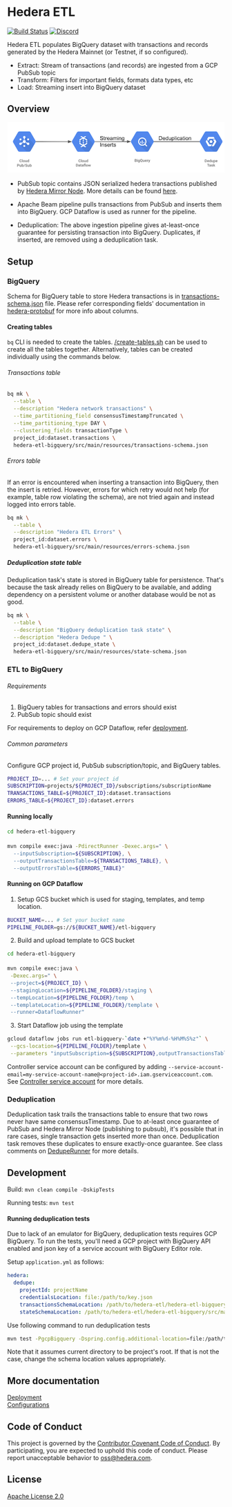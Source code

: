 # Hedera ETL

[![Build Status](https://travis-ci.org/blockchain-etl/hedera-etl.png)](https://travis-ci.org/blockchain-etl/hedera-etl)
[![Discord](https://img.shields.io/badge/discord-join%20chat-blue.svg)](https://hedera.com/discord)

Hedera ETL populates BigQuery dataset with transactions and records generated by the Hedera Mainnet (or Testnet, if so configured).
- Extract: Stream of transactions (and records) are ingested from a GCP PubSub topic
- Transform: Filters for important fields, formats data types, etc
- Load: Streaming insert into BigQuery dataset

## Overview

![Ingestion](docs/images/hedera_etl_ingestion.png)

- PubSub topic contains JSON serialized hedera transactions published by
[Hedera Mirror Node](https://github.com/hashgraph/hedera-mirror-node). More details can be found [here](work-in-progress).

- Apache Beam pipeline pulls transactions from PubSub and inserts them into BigQuery. GCP Dataflow is used as runner for
the pipeline.

- Deduplication: The above ingestion pipeline gives at-least-once guarantee for persisting transaction into BigQuery.
Duplicates, if inserted, are removed using a deduplication task.

## Setup

### BigQuery

Schema for BigQuery table to store Hedera transactions is in
[transactions-schema.json](hedera-etl-bigquery/src/main/resources/transactions-schema.json) file. Please refer corresponding fields'
documentation in [hedera-protobuf](https://github.com/hashgraph/hedera-protobuf/tree/master/src/main/proto) for more
info about columns.

#### Creating tables

`bq` CLI is needed to create the tables. [/create-tables.sh](scripts/create-tables.sh) can be used to create all the
tables together. Alternatively, tables can be created individually using the commands below.

###### Transactions table

```bash
bq mk \
  --table \
  --description "Hedera network transactions" \
  --time_partitioning_field consensusTimestampTruncated \
  --time_partitioning_type DAY \
  --clustering_fields transactionType \
  project_id:dataset.transactions \
  hedera-etl-bigquery/src/main/resources/transactions-schema.json
```

###### Errors table

If an error is encountered when inserting a transaction into BigQuery, then the insert is retried. However, errors
for which retry would not help (for example, table row violating the schema), are not tried again and instead logged
into errors table.

```bash
bq mk \
  --table \
  --description "Hedera ETL Errors" \
  project_id:dataset.errors \
  hedera-etl-bigquery/src/main/resources/errors-schema.json
```

##### Deduplication state table
Deduplication task's state is stored in BigQuery table for persistence. That's because the task already relies on
BigQuery to be available, and adding dependency on a persistent volume or another database would be not as good.

```bash
bq mk \
  --table \
  --description "BigQuery deduplication task state" \
  --description "Hedera Dedupe " \
  project_id:dataset.dedupe_state \
  hedera-etl-bigquery/src/main/resources/state-schema.json
```


### ETL to BigQuery

###### Requirements

1. BigQuery tables for transactions and errors should exist
2. PubSub topic should exist

For requirements to deploy on GCP Dataflow, refer [deployment](docs/deployment.md).

###### Common parameters

Configure GCP project id, PubSub subscription/topic, and BigQuery tables.

```bash
PROJECT_ID=... # Set your project id
SUBSCRIPTION=projects/${PROJECT_ID}/subscriptions/subscriptionName
TRANSACTIONS_TABLE=${PROJECT_ID}:dataset.transactions
ERRORS_TABLE=${PROJECT_ID}:dataset.errors
```

#### Running locally

```bash
cd hedera-etl-bigquery

mvn compile exec:java -PdirectRunner -Dexec.args=" \
  --inputSubscription=${SUBSCRIPTION}, \
  --outputTransactionsTable=${TRANSACTIONS_TABLE}, \
  --outputErrorsTable=${ERRORS_TABLE}"
```

#### Running on GCP Dataflow

1. Setup GCS bucket which is used for staging, templates, and temp location.

```bash
BUCKET_NAME=... # Set your bucket name
PIPELINE_FOLDER=gs://${BUCKET_NAME}/etl-bigquery
```

2. Build and upload template to GCS bucket

```bash
cd hedera-etl-bigquery

mvn compile exec:java \
 -Dexec.args=" \
 --project=${PROJECT_ID} \
 --stagingLocation=${PIPELINE_FOLDER}/staging \
 --tempLocation=${PIPELINE_FOLDER}/temp \
 --templateLocation=${PIPELINE_FOLDER}/template \
 --runner=DataflowRunner"
```

3. Start Dataflow job using the template

```bash
gcloud dataflow jobs run etl-bigquery-`date +"%Y%m%d-%H%M%S%z"` \
 --gcs-location=${PIPELINE_FOLDER}/template \
 --parameters "inputSubscription=${SUBSCRIPTION},outputTransactionsTable=${TRANSACTIONS_TABLE},outputErrorsTable=${ERRORS_TABLE}"
```
Controller service account can be configured by adding
`--service-account-email=my-service-account-name@<project-id>.iam.gserviceaccount.com`. See
[Controller service account](https://cloud.google.com/dataflow/docs/concepts/security-and-permissions#controller_service_account)
for more details.

### Deduplication

Deduplication task trails the transactions table to ensure that two rows never have same consensusTimestamp. Due to
at-least once guarantee of PubSub and Hedera Mirror Node (publishing to pubsub), it's possible that in rare cases,
single transaction gets inserted more than once. Deduplication task removes these duplicates to ensure exactly-once
guarantee. See class comments on [DedupeRunner](hedera-dedupe-bigquery/src/main/java/com/hedera/dedupe/DedupeRunner.java)
for more details.

## Development

Build: `mvn clean compile -DskipTests`

Running tests: `mvn test`

#### Running deduplication tests

Due to lack of an emulator for BigQuery, deduplication tests requires GCP BigQuery. To run the tests, you'll need a
GCP project with BigQuery API enabled and json key of a service account with BigQuery Editor role.

Setup `application.yml` as follows:
```yaml
hedera:
  dedupe:
    projectId: projectName
    credentialsLocation: file:/path/to/key.json
    transactionsSchemaLocation: /path/to/hedera-etl/hedera-etl-bigquery/src/main/resources/transactions-schema.json
    stateSchemaLocation: /path/to/hedera-etl/hedera-etl-bigquery/src/main/resources/state-schema.json
```

Use following command to run deduplication tests
```bash
mvn test -PgcpBigquery -Dspring.config.additional-location=file:/path/to/dir/with/yaml/file/
```
Note that it assumes current directory to be project's root. If that is not the case, change the schema location
values appropriately.

## More documentation
[Deployment](docs/deployment.md) \
[Configurations](docs/configurations.md)

## Code of Conduct
This project is governed by the [Contributor Covenant Code of Conduct](CODE_OF_CONDUCT.md). By participating, you are
expected to uphold this code of conduct. Please report unacceptable behavior to [oss@hedera.com](mailto:oss@hedera.com).

## License
[Apache License 2.0](LICENSE)
